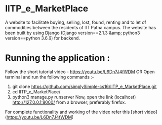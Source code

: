 # IITP_e_MarketPlace
A website to facilitate buying, selling, lost, found, renting and to let of commodities between the residents of IIT Patna campus. The website has been built by using Django (Django version==2.1.3 &amp;amp; python3 version==python 3.6.6) for backend.

# Running the application :
Follow the short tutorial video - https://youtu.be/L6Dn7J4fWDM
            OR
Open terminal and run the following commands :-
1. git clone https://github.com/simplySimple-cs16/IITP_e_MarketPlace.git
2. cd IITP_e_MarketPlace/
3. python3 manage.py runserver
Now, open the link (localhost) http://127.0.0.1:8000/ from a browser, preferably firefox.

For complete functionality and working of the video refer this [short video] (https://youtu.be/L6Dn7J4fWDM)
